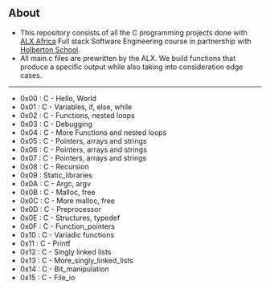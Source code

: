 ## About

- This repository consists of all the C programming projects done with [ALX Africa](https://www.alxafrica.com/) Full stack Software Engineering course in partnership with [Holberton School](https://www.holbertonschool.com/). 
- All main.c files are prewritten by the ALX. We build functions that produce a specific output while also taking into consideration edge cases.
---

- 0x00 : C - Hello, World
- 0x01 : C - Variables, if, else, while
- 0x02 : C - Functions, nested loops
- 0x03 : C - Debugging
- 0x04 : C - More Functions and nested loops
- 0x05 : C - Pointers, arrays and strings
- 0x06 : C - Pointers, arrays and strings
- 0x07 : C - Pointers, arrays and strings
- 0x08 : C - Recursion
- 0x09 : Static_libraries
- 0x0A : C - Argc, argv
- 0x0B : C - Malloc, free
- 0x0C : C - More malloc, free
- 0x0D : C - Preprocessor
- 0x0E : C - Structures, typedef
- 0x0F : C - Function_pointers
- 0x10 : C - Variadic functions
- 0x11 : C - Printf
- 0x12 : C - Singly linked lists
- 0x13 : C - More_singly_linked_lists
- 0x14 : C - Bit_manipulation
- 0x15 : C - File_io
